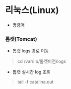 # 리눅스(Linux)
* 명령어

### 톰캣(Tomcat)
* 톰캣 logs 경로 이동
> cd /var/lib/톰캣버전/logs

* 톰캣 실시간 log 조회
> tail -f catalina.out